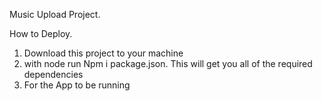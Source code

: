 Music Upload Project.

How to Deploy.
 1. Download this project to your machine
 2. with node run Npm i package.json. This will get you all of the required dependencies 
 3. For the App to be running 
